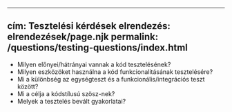 ***

## cím: Tesztelési kérdések&#xA;elrendezés: elrendezések/page.njk&#xA;permalink: /questions/testing-questions/index.html

*   Milyen előnyei/hátrányai vannak a kód tesztelésének?
*   Milyen eszközöket használna a kód funkcionalitásának tesztelésére?
*   Mi a különbség az egységteszt és a funkcionális/integrációs teszt között?
*   Mi a célja a kódstílusú szösz-nek?
*   Melyek a tesztelés bevált gyakorlatai?
